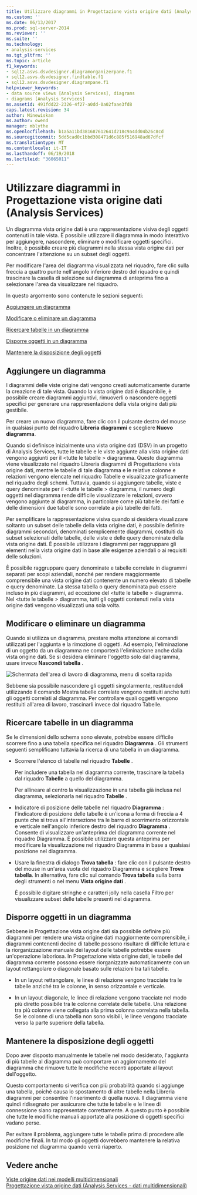 ```yaml
---
title: Utilizzare diagrammi in Progettazione vista origine dati (Analysis Services) | Documenti Microsoft
ms.custom: ''
ms.date: 06/13/2017
ms.prod: sql-server-2014
ms.reviewer: ''
ms.suite: ''
ms.technology:
- analysis-services
ms.tgt_pltfrm: ''
ms.topic: article
f1_keywords:
- sql12.asvs.dsvdesigner.diagramorganizerpane.f1
- sql12.asvs.dsvdesigner.findtable.f1
- sql12.asvs.dsvdesigner.diagrampane.f1
helpviewer_keywords:
- data source views [Analysis Services], diagrams
- diagrams [Analysis Services]
ms.assetid: 491fdd22-2326-4f27-a0dd-0a02faae3fd8
caps.latest.revision: 34
author: Minewiskan
ms.author: owend
manager: mblythe
ms.openlocfilehash: b1a5a11bd381687612641d218c9a4dd04b26c8cd
ms.sourcegitcommit: 5dd5cad0c1bbd308471d6c885f516948ad67dfcf
ms.translationtype: MT
ms.contentlocale: it-IT
ms.lasthandoff: 06/19/2018
ms.locfileid: "36065011"
---
```

# <a name="work-with-diagrams-in-data-source-view-designer-analysis-services"></a>Utilizzare diagrammi in Progettazione vista origine dati (Analysis Services)
  Un diagramma vista origine dati è una rappresentazione visiva degli oggetti contenuti in tale vista. È possibile utilizzare il diagramma in modo interattivo per aggiungere, nascondere, eliminare o modificare oggetti specifici. Inoltre, è possibile creare più diagrammi nella stessa vista origine dati per concentrare l'attenzione su un subset degli oggetti.  
  
 Per modificare l'area del diagramma visualizzata nel riquadro, fare clic sulla freccia a quattro punte nell'angolo inferiore destro del riquadro e quindi trascinare la casella di selezione sul diagramma di anteprima fino a selezionare l'area da visualizzare nel riquadro.  
  
 In questo argomento sono contenute le sezioni seguenti:  
  
 [Aggiungere un diagramma](#bkmk_add)  
  
 [Modificare o eliminare un diagramma](#bkmk_edit)  
  
 [Ricercare tabelle in un diagramma](#bkmk_findtables)  
  
 [Disporre oggetti in un diagramma](#bkmk_arrangeobjects)  
  
 [Mantenere la disposizione degli oggetti](#bkmk_preserve)  
  
##  <a name="bkmk_add"></a> Aggiungere un diagramma  
 I diagrammi delle viste origine dati vengono creati automaticamente durante la creazione di tale vista. Quando la vista origine dati è disponibile, è possibile creare diagrammi aggiuntivi, rimuoverli o nascondere oggetti specifici per generare una rappresentazione della vista origine dati più gestibile.  
  
 Per creare un nuovo diagramma, fare clic con il pulsante destro del mouse in qualsiasi punto del riquadro **Libreria diagrammi** e scegliere **Nuovo diagramma**.  
  
 Quando si definisce inizialmente una vista origine dati (DSV) in un progetto di Analysis Services, tutte le tabelle e le viste aggiunte alla vista origine dati vengono aggiunti per il \<tutte le tabelle > diagramma. Questo diagramma viene visualizzato nel riquadro Libreria diagrammi di Progettazione vista origine dati, mentre le tabelle di tale diagramma e le relative colonne e relazioni vengono elencate nel riquadro Tabelle e visualizzate graficamente nel riquadro degli schemi. Tuttavia, quando si aggiungere tabelle, viste e query denominate per il \<tutte le tabelle > diagramma, il numero degli oggetti nel diagramma rende difficile visualizzare le relazioni, ovvero vengono aggiunte al diagramma, in particolare come più tabelle dei fatti e delle dimensioni due tabelle sono correlate a più tabelle dei fatti.  
  
 Per semplificare la rappresentazione visiva quando si desidera visualizzare soltanto un subset delle tabelle della vista origine dati, è possibile definire diagrammi secondari, denominati semplicemente diagrammi, costituiti da subset selezionati delle tabelle, delle viste e delle query denominate della vista origine dati. È possibile utilizzare i diagrammi per raggruppare gli elementi nella vista origine dati in base alle esigenze aziendali o ai requisiti delle soluzioni.  
  
 È possibile raggruppare query denominate e tabelle correlate in diagrammi separati per scopi aziendali, nonché per rendere maggiormente comprensibile una vista origine dati contenente un numero elevato di tabelle e query denominate. La stessa tabella o query denominata può essere incluso in più diagrammi, ad eccezione del \<tutte le tabelle > diagramma. Nel \<tutte le tabelle > diagramma, tutti gli oggetti contenuti nella vista origine dati vengono visualizzati una sola volta.  
  
##  <a name="bkmk_edit"></a> Modificare o eliminare un diagramma  
 Quando si utilizza un diagramma, prestare molta attenzione ai comandi utilizzati per l'aggiunta e la rimozione di oggetti. Ad esempio, l'eliminazione di un oggetto da un diagramma ne comporterà l'eliminazione anche dalla vista origine dati. Se si desidera eliminare l'oggetto solo dal diagramma, usare invece **Nascondi tabella** .  
  
 ![Schermata dell'area di lavoro di diagramma, menu di scelta rapida](../media/ssas-olapdsv-diagram.gif "schermata dell'area di lavoro di diagramma, menu di scelta rapida")  
  
 Sebbene sia possibile nascondere gli oggetti singolarmente, restituendoli utilizzando il comando Mostra tabelle correlate vengono restituiti anche tutti gli oggetti correlati al diagramma. Per controllare quali oggetti vengono restituiti all'area di lavoro, trascinarli invece dal riquadro Tabelle.  
  
##  <a name="bkmk_findtables"></a> Ricercare tabelle in un diagramma  
 Se le dimensioni dello schema sono elevate, potrebbe essere difficile scorrere fino a una tabella specifica nel riquadro **Diagramma** . Gli strumenti seguenti semplificano tuttavia la ricerca di una tabella in un diagramma.  
  
-   Scorrere l'elenco di tabelle nel riquadro **Tabelle** .  
  
     Per includere una tabella nel diagramma corrente, trascinare la tabella dal riquadro **Tabelle** a quello del diagramma.  
  
     Per allineare al centro la visualizzazione in una tabella già inclusa nel diagramma, selezionarla nel riquadro **Tabelle** .  
  
-   Indicatore di posizione delle tabelle nel riquadro **Diagramma** : l'indicatore di posizione delle tabelle è un'icona a forma di freccia a 4 punte che si trova all'intersezione tra le barre di scorrimento orizzontale e verticale nell'angolo inferiore destro del riquadro **Diagramma** . Consente di visualizzare un'anteprima del diagramma corrente nel riquadro Diagramma. È possibile utilizzare questa anteprima per modificare la visualizzazione nel riquadro Diagramma in base a qualsiasi posizione nel diagramma.  
  
-   Usare la finestra di dialogo **Trova tabella** : fare clic con il pulsante destro del mouse in un'area vuota del riquadro Diagramma e scegliere **Trova tabella**. In alternativa, fare clic sul comando **Trova tabella** sulla barra degli strumenti o nel menu **Vista origine dati** .  
  
     È possibile digitare stringhe e caratteri jolly nella casella Filtro per visualizzare subset delle tabelle presenti nel diagramma.  
  
##  <a name="bkmk_arrangeobjects"></a> Disporre oggetti in un diagramma  
 Sebbene in Progettazione vista origine dati sia possibile definire più diagrammi per rendere una vista origine dati maggiormente comprensibile, i diagrammi contenenti decine di tabelle possono risultare di difficile lettura e la riorganizzazione manuale dei layout delle tabelle potrebbe essere un'operazione laboriosa. In Progettazione vista origine dati, le tabelle del diagramma corrente possono essere riorganizzate automaticamente con un layout rettangolare o diagonale basato sulle relazioni tra tali tabelle.  
  
-   In un layout rettangolare, le linee di relazione vengono tracciate tra le tabelle anziché tra le colonne, in senso orizzontale e verticale.  
  
-   In un layout diagonale, le linee di relazione vengono tracciate nel modo più diretto possibile tra le colonne correlate delle tabelle. Una relazione tra più colonne viene collegata alla prima colonna correlata nella tabella. Se le colonne di una tabella non sono visibili, le linee vengono tracciate verso la parte superiore della tabella.  
  
##  <a name="bkmk_preserve"></a> Mantenere la disposizione degli oggetti  
 Dopo aver disposto manualmente le tabelle nel modo desiderato, l'aggiunta di più tabelle al diagramma può comportare un aggiornamento del diagramma che rimuove tutte le modifiche recenti apportate al layout dell'oggetto.  
  
 Questo comportamento si verifica con più probabilità quando si aggiunge una tabella, poiché causa lo spostamento di altre tabelle nella Libreria diagrammi per consentire l'inserimento di quella nuova. Il diagramma viene quindi ridisegnato per assicurare che tutte le tabelle e le linee di connessione siano rappresentate correttamente. A questo punto è possibile che tutte le modifiche manuali apportate alla posizione di oggetti specifici vadano perse.  
  
 Per evitare il problema, aggiungere tutte le tabelle prima di procedere alle modifiche finali. In tal modo gli oggetti dovrebbero mantenere la relativa posizione nel diagramma quando verrà riaperto.  
  
## <a name="see-also"></a>Vedere anche  
 [Viste origine dati nei modelli multidimensionali](data-source-views-in-multidimensional-models.md)   
 [Progettazione vista origine dati &#40;Analysis Services - dati multidimensionali&#41;](../data-source-view-designer-analysis-services-multidimensional-data.md)  
  
  